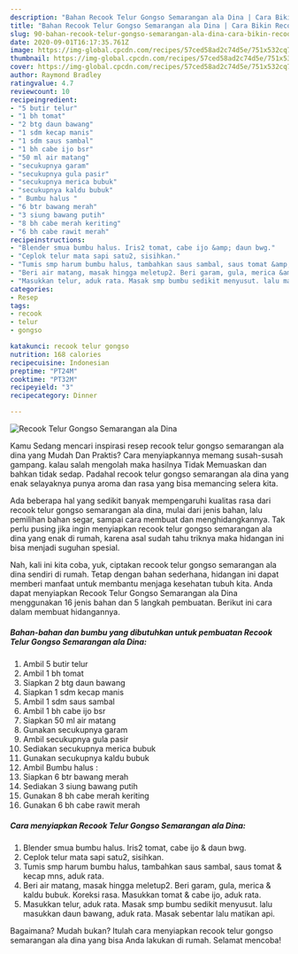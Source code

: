 ```yaml
---
description: "Bahan Recook Telur Gongso Semarangan ala Dina | Cara Bikin Recook Telur Gongso Semarangan ala Dina Yang Enak Banget"
title: "Bahan Recook Telur Gongso Semarangan ala Dina | Cara Bikin Recook Telur Gongso Semarangan ala Dina Yang Enak Banget"
slug: 90-bahan-recook-telur-gongso-semarangan-ala-dina-cara-bikin-recook-telur-gongso-semarangan-ala-dina-yang-enak-banget
date: 2020-09-01T16:17:35.761Z
image: https://img-global.cpcdn.com/recipes/57ced58ad2c74d5e/751x532cq70/recook-telur-gongso-semarangan-ala-dina-foto-resep-utama.jpg
thumbnail: https://img-global.cpcdn.com/recipes/57ced58ad2c74d5e/751x532cq70/recook-telur-gongso-semarangan-ala-dina-foto-resep-utama.jpg
cover: https://img-global.cpcdn.com/recipes/57ced58ad2c74d5e/751x532cq70/recook-telur-gongso-semarangan-ala-dina-foto-resep-utama.jpg
author: Raymond Bradley
ratingvalue: 4.7
reviewcount: 10
recipeingredient:
- "5 butir telur"
- "1 bh tomat"
- "2 btg daun bawang"
- "1 sdm kecap manis"
- "1 sdm saus sambal"
- "1 bh cabe ijo bsr"
- "50 ml air matang"
- "secukupnya garam"
- "secukupnya gula pasir"
- "secukupnya merica bubuk"
- "secukupnya kaldu bubuk"
- " Bumbu halus "
- "6 btr bawang merah"
- "3 siung bawang putih"
- "8 bh cabe merah keriting"
- "6 bh cabe rawit merah"
recipeinstructions:
- "Blender smua bumbu halus. Iris2 tomat, cabe ijo &amp; daun bwg."
- "Ceplok telur mata sapi satu2, sisihkan."
- "Tumis smp harum bumbu halus, tambahkan saus sambal, saus tomat &amp; kecap mns, aduk rata."
- "Beri air matang, masak hingga meletup2. Beri garam, gula, merica &amp; kaldu bubuk. Koreksi rasa. Masukkan tomat &amp; cabe ijo, aduk rata."
- "Masukkan telur, aduk rata. Masak smp bumbu sedikit menyusut. lalu masukkan daun bawang, aduk rata. Masak sebentar lalu matikan api."
categories:
- Resep
tags:
- recook
- telur
- gongso

katakunci: recook telur gongso 
nutrition: 168 calories
recipecuisine: Indonesian
preptime: "PT24M"
cooktime: "PT32M"
recipeyield: "3"
recipecategory: Dinner

---
```



![Recook Telur Gongso Semarangan ala Dina](https://img-global.cpcdn.com/recipes/57ced58ad2c74d5e/751x532cq70/recook-telur-gongso-semarangan-ala-dina-foto-resep-utama.jpg)

Kamu Sedang mencari inspirasi resep recook telur gongso semarangan ala dina yang Mudah Dan Praktis? Cara menyiapkannya memang susah-susah gampang. kalau salah mengolah maka hasilnya Tidak Memuaskan dan bahkan tidak sedap. Padahal recook telur gongso semarangan ala dina yang enak selayaknya punya aroma dan rasa yang bisa memancing selera kita.

Ada beberapa hal yang sedikit banyak mempengaruhi kualitas rasa dari recook telur gongso semarangan ala dina, mulai dari jenis bahan, lalu pemilihan bahan segar, sampai cara membuat dan menghidangkannya. Tak perlu pusing jika ingin menyiapkan recook telur gongso semarangan ala dina yang enak di rumah, karena asal sudah tahu triknya maka hidangan ini bisa menjadi suguhan spesial.




Nah, kali ini kita coba, yuk, ciptakan recook telur gongso semarangan ala dina sendiri di rumah. Tetap dengan bahan sederhana, hidangan ini dapat memberi manfaat untuk membantu menjaga kesehatan tubuh kita. Anda dapat menyiapkan Recook Telur Gongso Semarangan ala Dina menggunakan 16 jenis bahan dan 5 langkah pembuatan. Berikut ini cara dalam membuat hidangannya.

<!--inarticleads1-->

##### Bahan-bahan dan bumbu yang dibutuhkan untuk pembuatan Recook Telur Gongso Semarangan ala Dina:

1. Ambil 5 butir telur
1. Ambil 1 bh tomat
1. Siapkan 2 btg daun bawang
1. Siapkan 1 sdm kecap manis
1. Ambil 1 sdm saus sambal
1. Ambil 1 bh cabe ijo bsr
1. Siapkan 50 ml air matang
1. Gunakan secukupnya garam
1. Ambil secukupnya gula pasir
1. Sediakan secukupnya merica bubuk
1. Gunakan secukupnya kaldu bubuk
1. Ambil  Bumbu halus :
1. Siapkan 6 btr bawang merah
1. Sediakan 3 siung bawang putih
1. Gunakan 8 bh cabe merah keriting
1. Gunakan 6 bh cabe rawit merah




<!--inarticleads2-->

##### Cara menyiapkan Recook Telur Gongso Semarangan ala Dina:

1. Blender smua bumbu halus. Iris2 tomat, cabe ijo &amp; daun bwg.
1. Ceplok telur mata sapi satu2, sisihkan.
1. Tumis smp harum bumbu halus, tambahkan saus sambal, saus tomat &amp; kecap mns, aduk rata.
1. Beri air matang, masak hingga meletup2. Beri garam, gula, merica &amp; kaldu bubuk. Koreksi rasa. Masukkan tomat &amp; cabe ijo, aduk rata.
1. Masukkan telur, aduk rata. Masak smp bumbu sedikit menyusut. lalu masukkan daun bawang, aduk rata. Masak sebentar lalu matikan api.




Bagaimana? Mudah bukan? Itulah cara menyiapkan recook telur gongso semarangan ala dina yang bisa Anda lakukan di rumah. Selamat mencoba!
